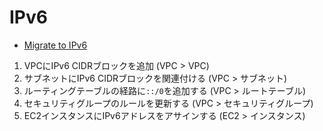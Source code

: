 # IPv6
- [Migrate to IPv6](https://docs.aws.amazon.com/vpc/latest/userguide/vpc-migrate-ipv6.html)
1. VPCにIPv6 CIDRブロックを追加 (VPC > VPC)
2. サブネットにIPv6 CIDRブロックを関連付ける (VPC > サブネット)
3. ルーティングテーブルの経路に`::/0`を追加する (VPC > ルートテーブル)
4. セキュリティグループのルールを更新する (VPC > セキュリティグループ)
5. EC2インスタンスにIPv6アドレスをアサインする (EC2 > インスタンス)
